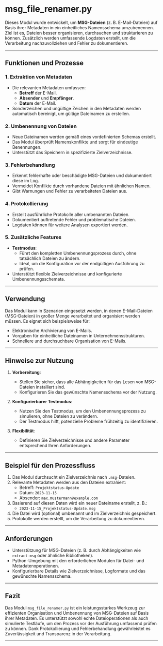 # msg_file_renamer.py

Dieses Modul wurde entwickelt, um **MSG-Dateien** (z. B. E-Mail-Dateien) auf Basis ihrer Metadaten in ein einheitliches Namensschema umzubenennen. Ziel ist es, Dateien besser organisieren, durchsuchen und strukturieren zu können. Zusätzlich werden umfassende Logdaten erstellt, um die Verarbeitung nachzuvollziehen und Fehler zu dokumentieren.

---

## Funktionen und Prozesse

### 1. **Extraktion von Metadaten**
- Die relevanten Metadaten umfassen:
    - **Betreff** der E-Mail.
    - **Absender** und **Empfänger**.
    - **Datum** der E-Mail.
- Sonderzeichen und ungültige Zeichen in den Metadaten werden automatisch bereinigt, um gültige Dateinamen zu erstellen.

### 2. **Umbenennung von Dateien**
- Neue Dateinamen werden gemäß eines vordefinierten Schemas erstellt.
- Das Modul überprüft Namenskonflikte und sorgt für eindeutige Benennungen.
- Unterstützt das Speichern in spezifizierte Zielverzeichnisse.

### 3. **Fehlerbehandlung**
- Erkennt fehlerhafte oder beschädigte MSG-Dateien und dokumentiert diese im Log.
- Vermeidet Konflikte durch vorhandene Dateien mit ähnlichen Namen.
- Gibt Warnungen und Fehler zu verarbeiteten Dateien aus.

### 4. **Protokollierung**
- Erstellt ausführliche Protokolle aller umbenannten Dateien.
- Dokumentiert auftretende Fehler und problematische Dateien.
- Logdaten können für weitere Analysen exportiert werden.

### 5. **Zusätzliche Features**
- **Testmodus**:
    - Führt den kompletten Umbenennungsprozess durch, ohne tatsächlich Dateien zu ändern.
    - Ideal, um die Konfiguration vor der endgültigen Ausführung zu prüfen.
- Unterstützt flexible Zielverzeichnisse und konfigurierte Umbenennungsschemata.

---

## Verwendung

Das Modul kann in Szenarien eingesetzt werden, in denen E-Mail-Dateien (MSG-Dateien) in großer Menge verarbeitet und organisiert werden müssen. Es eignet sich beispielsweise für:

- Elektronische Archivierung von E-Mails.
- Vorgaben für einheitliche Dateinamen in Unternehmensstrukturen.
- Schnellere und durchsuchbare Organisation von E-Mails.

---

## Hinweise zur Nutzung

1. **Vorbereitung**:
    - Stellen Sie sicher, dass alle Abhängigkeiten für das Lesen von MSG-Dateien installiert sind.
    - Konfigurieren Sie das gewünschte Namensschema vor der Nutzung.

2. **Konfigurierbarer Testmodus**:
    - Nutzen Sie den Testmodus, um den Umbenennungsprozess zu simulieren, ohne Dateien zu verändern.
    - Der Testmodus hilft, potenzielle Probleme frühzeitig zu identifizieren.

3. **Flexibilität**:
    - Definieren Sie Zielverzeichnisse und andere Parameter entsprechend Ihren Anforderungen.

---

## Beispiel für den Prozessfluss

1. Das Modul durchsucht ein Zielverzeichnis nach `.msg`-Dateien.
2. Relevante Metadaten werden aus den Dateien extrahiert:
    - Betreff: `Projektstatus-Update`
    - Datum: `2023-11-15`
    - Absender: `max.mustermann@example.com`
3. Basierend auf diesen Daten wird ein neuer Dateiname erstellt, z. B.:
    - `2023-11-15_Projektstatus-Update.msg`
4. Die Datei wird (optional) umbenannt und im Zielverzeichnis gespeichert.
5. Protokolle werden erstellt, um die Verarbeitung zu dokumentieren.

---

## Anforderungen

- Unterstützung für MSG-Dateien (z. B. durch Abhängigkeiten wie `extract-msg` oder ähnliche Bibliotheken).
- Python-Umgebung mit den erforderlichen Modulen für Datei- und Metadatenoperationen.
- Konfigurierbare Details wie Zielverzeichnisse, Logformate und das gewünschte Namensschema.

---

## Fazit

Das Modul `msg_file_renamer.py` ist ein leistungsstarkes Werkzeug zur effizienten Organisation und Umbenennung von MSG-Dateien auf Basis ihrer Metadaten. Es unterstützt sowohl echte Dateioperationen als auch simulierte Testläufe, um den Prozess vor der Ausführung umfassend prüfen zu können. Dank Protokollierung und Fehlerbehandlung gewährleistet es Zuverlässigkeit und Transparenz in der Verarbeitung.

---